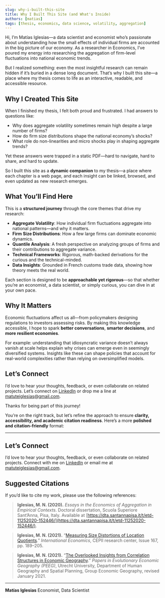 ```yaml
---
slug: why-i-built-this-site
title: Why I Built This Site (and What's Inside)
authors: [matias]
tags: [thesis, economics, data science, volatility, aggregation]
---
```


Hi, I’m Matías Iglesias—a data scientist and economist who’s passionate about understanding how the small effects of individual firms are accounted in the big picture of our economy. As a researcher in Economics, I’ve poured my energy into researching the aggregation of firm-level fluctuations into national economic trends. 

But I realized something: even the most insightful research can remain hidden if it’s buried in a dense long document. That’s why I built this site—a place where my thesis comes to life as an interactive, readable, and accessible resource.

<!-- truncate -->

## Why I Created This Site

When I finished my thesis, I felt both proud and frustrated. I had answers to questions like: 
- Why does aggregate volatility sometimes remain high despite a large number of firms?
- How do firm size distributions shape the national economy’s shocks?
- What role do non-linearities and micro shocks play in shaping aggregate trends?

Yet these answers were trapped in a static PDF—hard to navigate, hard to share, and hard to update.

So I built this site as a **dynamic companion** to my thesis—a place where each chapter is a web page, and each insight can be linked, browsed, and even updated as new research emerges.

## What You’ll Find Here

This is a **structured journey** through the core themes that drive my research:

- **Aggregate Volatility**: How individual firm fluctuations aggregate into national patterns—and why it matters.
- **Firm Size Distributions**: How a few large firms can dominate economic dynamics.
- **Quantile Analysis**: A fresh perspective on analyzing groups of firms and their contributions to aggregate variance.
- **Technical Frameworks**: Rigorous, math-backed derivations for the curious and the technical-minded.
- **Data Insights**: Grounded in French customs trade data, showing how theory meets the real world.

Each section is designed to be **approachable yet rigorous**—so that whether you’re an economist, a data scientist, or simply curious, you can dive in at your own pace.

## Why It Matters

Economic fluctuations affect us all—from policymakers designing regulations to investors assessing risks. By making this knowledge accessible, I hope to spark **better conversations**, **smarter decisions**, and **more resilient economies**.

For example: understanding that idiosyncratic variance doesn’t always vanish at scale helps explain why crises can emerge even in seemingly diversified systems. Insights like these can shape policies that account for real-world complexities rather than relying on oversimplified models.


## Let’s Connect

I’d love to hear your thoughts, feedback, or even collaborate on related projects. Let’s connect on [LinkedIn](https://www.linkedin.com/in/matiasiglesias/) or drop me a line at [matuteiglesias@gmail.com](mailto:matuteiglesias@gmail.com).

Thanks for being part of this journey!


You’re on the right track, but let’s refine the approach to ensure **clarity, accessibility, and academic citation readiness**. Here’s a more **polished and citation-friendly** format:

---

## Let’s Connect

I’d love to hear your thoughts, feedback, or even collaborate on related projects. Connect with me on [LinkedIn](https://www.linkedin.com/in/matiasiglesias/) or email me at [matuteiglesias@gmail.com](mailto:matuteiglesias@gmail.com).

## Suggested Citations

If you’d like to cite my work, please use the following references:


> **Iglesias, M. N. (2020).** *Essays in the Economics of Aggregation in Empirical Contexts*. Doctoral dissertation, Scuola Superiore Sant’Anna, Pisa, Italy. Available at [https://dta.santannapisa.it/t/etd-11252020-152446/](https://dta.santannapisa.it/t/etd-11252020-152446/).


> **Iglesias, M. N. (2021).**
“[Measuring Size Distortions of Location Quotients](https://ideas.repec.org/a/cii/cepiie/2021-q3-167-8.html).” *International Economics*, CEPII research center, Issue 167, pp. 189–205.

> **Iglesias, M. N. (2021).**
“[The Overlooked Insights from Correlation Structures in Economic Geography](https://ideas.repec.org/p/egu/wpaper/2105.html).” *Papers in Evolutionary Economic Geography (PEEG)*, Utrecht University, Department of Human Geography and Spatial Planning, Group Economic Geography, revised January 2021.



---

**Matías Iglesias**
Economist, Data Scientist
